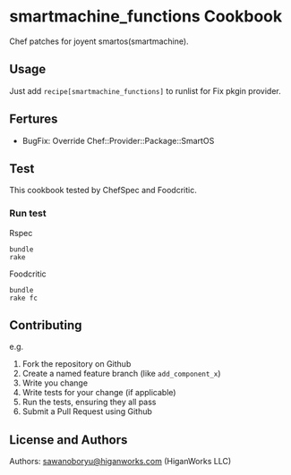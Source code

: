 smartmachine_functions Cookbook
===============================

Chef patches for joyent smartos(smartmachine).


Usage
-----

Just add `recipe[smartmachine_functions]` to runlist for Fix pkgin provider.

Fertures
----

- BugFix: Override Chef::Provider::Package::SmartOS



Test
----

This cookbook tested by ChefSpec and Foodcritic.

### Run test

Rspec
<pre><code>bundle
rake
</code></pre>

Foodcritic
<pre><code>bundle
rake fc
</code></pre>

Contributing
------------

e.g.
1. Fork the repository on Github
2. Create a named feature branch (like `add_component_x`)
3. Write you change
4. Write tests for your change (if applicable)
5. Run the tests, ensuring they all pass
6. Submit a Pull Request using Github

License and Authors
-------------------
Authors: sawanoboryu@higanworks.com (HiganWorks LLC)
